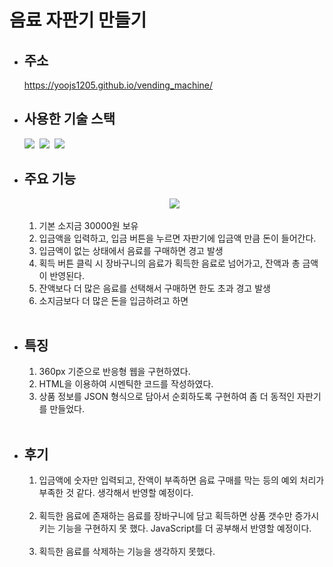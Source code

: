 # 음료 자판기 만들기

- ## 주소

  https://yoojs1205.github.io/vending_machine/

- ## 사용한 기술 스택

  <img src="https://img.shields.io/badge/HTML5-E34F26?style=flat-square&logo=HTML5&logoColor=white"/></a>&nbsp;
  <img src="https://img.shields.io/badge/CSS3-1572B6?style=flat-square&logo=CSS3&logoColor=white"/></a>&nbsp;
  <img src="https://img.shields.io/badge/JavaScript-F7DF1E?style=flat-square&logo=JavaScript&logoColor=white"/></a>&nbsp;

- ## 주요 기능

  <div align='center'>
  <img src='https://user-images.githubusercontent.com/89122773/170978160-e01f5e05-8416-41d4-9021-e9452cb235d0.gif'>
  </div><br>

  1. 기본 소지금 30000원 보유
  2. 입금액을 입력하고, 입금 버튼을 누르면 자판기에 입금액 만큼 돈이 들어간다.
  3. 입금액이 없는 상태에서 음료를 구매하면 경고 발생
  4. 획득 버튼 클릭 시 장바구니의 음료가 획득한 음료로 넘어가고, 잔액과 총 금액이 반영된다.
  5. 잔액보다 더 많은 음료를 선택해서 구매하면 한도 초과 경고 발생
  6. 소지금보다 더 많은 돈을 입금하려고 하면 <br><br>

- ## 특징

  1. 360px 기준으로 반응형 웹을 구현하였다.
  2. HTML을 이용하여 시멘틱한 코드를 작성하였다.
  3. 상품 정보를 JSON 형식으로 담아서 순회하도록 구현하여 좀 더 동적인 자판기를 만들었다.<br><br>

- ## 후기
  1. 입금액에 숫자만 입력되고, 잔액이 부족하면 음료 구매를 막는 등의 예외 처리가 부족한 것 같다. 생각해서 반영할 예정이다.<br><br>
  2. 획득한 음료에 존재하는 음료를 장바구니에 담고 획득하면 상품 갯수만 증가시키는 기능을 구현하지 못 했다. JavaScript를 더 공부해서 반영할 예정이다.<br><br>
  3. 획득한 음료를 삭제하는 기능을 생각하지 못했다.
